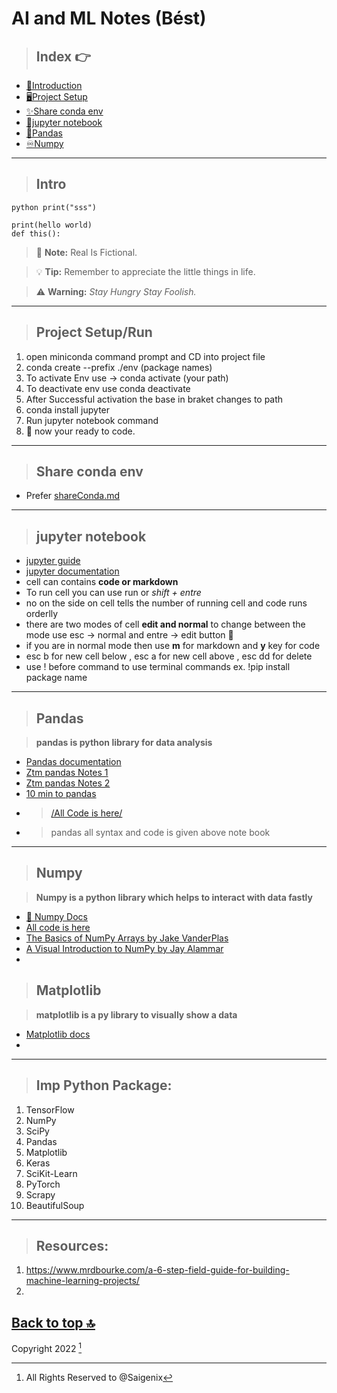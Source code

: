 # AI and ML Notes (Bést)

> ## Index 👉

- [🎉Introduction](#Intro)
- [🖥️Project Setup](#Project-Setup/Run)
- [✨Share conda env](#Share-conda-env) 
- [📒jupyter notebook](#jupyter-notebook)
- [🐼Pandas](#Pandas)
- [♾️Numpy](#Numpy)


---
> ## Intro

 `python
 print("sss")`
 

 ```
 print(hello world)
 def this():
 ```

> :memo: **Note:** Real Is Fictional.

> :bulb: **Tip:** Remember to appreciate the little things in life.

> :warning: **Warning:** *Stay Hungry Stay Foolish.*

---

> ## Project Setup/Run

1. open miniconda command prompt and  CD into project file
2. conda create --prefix ./env (package names)
3. To activate Env use -> conda activate (your path)
4. To deactivate env use conda deactivate
5. After Successful activation the base in braket changes to path
6. conda install jupyter 
7. Run jupyter notebook command
8. :memo: now your ready to code.

---

> ## Share conda env
- Prefer [shareConda.md](https://github.com/Saigenix/AI_ML_DS/blob/main/ShareConda.md)

--- 

> ## jupyter notebook 

- [jupyter guide](https://www.dataquest.io/blog/jupyter-notebook-tutorial/)
- [jupyter documentation](https://jupyter-notebook.readthedocs.io/en/stable/)
- cell can contains **code or markdown**
- To run cell you can use run or *shift + entre*
- no on the side on cell tells the number of running cell and code runs orderlly 
- there are two modes of cell **edit and normal** to change between the mode use esc -> normal and entre -> edit button 🔘 
- if you are in normal mode then use **m** for markdown and **y** key for code 
- esc b for new cell below , esc a for new cell above , esc dd for delete
- use ! before command to use terminal commands ex. !pip install package name



---
> ## Pandas 

> **pandas is python library for data analysis**

- [Pandas documentation](https://pandas.pydata.org/pandas-docs/stable/)
- [Ztm pandas Notes 1](https://github.com/mrdbourke/zero-to-mastery-ml/blob/master/section-2-data-science-and-ml-tools/introduction-to-pandas-video.ipynb)
- [Ztm pandas Notes 2](https://github.com/mrdbourke/zero-to-mastery-ml/blob/master/section-2-data-science-and-ml-tools/introduction-to-pandas.ipynb)
- [10 min to pandas](https://pandas.pydata.org/pandas-docs/stable/user_guide/10min.html#min)
- > [/All Code is here/](https://colab.research.google.com/drive/1Kd-PEs8WmLzSE9WaYZtJhNREFtuW9CnE)
- > pandas all syntax and code is given above note book
  

---

> ## Numpy

> **Numpy is a python library which helps to interact with data fastly**

- [📄 Numpy Docs](https://numpy.org/doc/)
- [All code is here](https://github.com/Saigenix/AI_ML_DS/blob/main/code/introduction-to-numpy.ipynb)
- [The Basics of NumPy Arrays by Jake VanderPlas](https://jakevdp.github.io/PythonDataScienceHandbook/02.02-the-basics-of-numpy-arrays.html)
- [A Visual Introduction to NumPy by Jay Alammar](http://jalammar.github.io/visual-numpy/)
- 

> ## Matplotlib 

> **matplotlib is a py library to visually show a data**

- [Matplotlib docs](https://matplotlib.org/3.1.1/contents.html)
- 


---

> ## Imp Python Package:

1. TensorFlow
2. NumPy
3. SciPy 
4. Pandas
5. Matplotlib 
6. Keras
7. SciKit-Learn
8. PyTorch
9. Scrapy
10. BeautifulSoup

---

> ## Resources:

1. <https://www.mrdbourke.com/a-6-step-field-guide-for-building-machine-learning-projects/>
2. 


[Back to top 🔝](#) 
---

Copyright 2022 [^1]
[^1]: All Rights Reserved to @Saigenix
